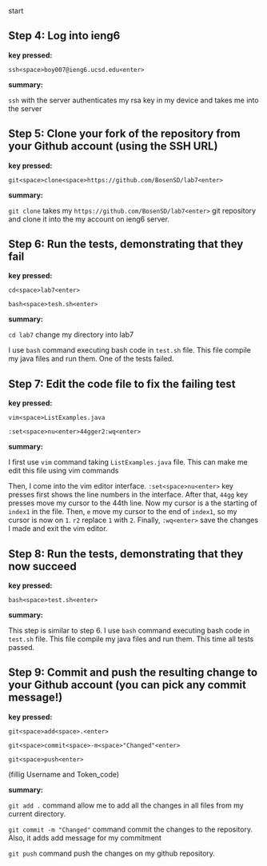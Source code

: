 start


## Step 4: Log into ieng6

**key pressed:** 

`ssh<space>boy007@ieng6.ucsd.edu<enter>`

**summary:** 

`ssh` with the server authenticates my rsa key in my device and takes me into the server

## Step 5: Clone your fork of the repository from your Github account (using the SSH URL)

**key pressed:** 

`git<space>clone<space>https://github.com/BosenSD/lab7<enter>`

**summary:** 

`git clone` takes my `https://github.com/BosenSD/lab7<enter>` git repository and clone it into the my account on ieng6 server.

## Step 6: Run the tests, demonstrating that they fail

**key pressed:** 

`cd<space>lab7<enter>` 

`bash<space>tesh.sh<enter>`

**summary:**

`cd lab7` change my directory into lab7

I use `bash` command executing bash code in `test.sh` file. This file compile my java files and run them. One of the tests failed.

## Step 7: Edit the code file to fix the failing test

**key pressed:** 

`vim<space>ListExamples.java` 

`:set<space>nu<enter>44gger2:wq<enter>`

**summary:**

I first use `vim` command taking `ListExamples.java` file. This can make me edit this file using vim commands

Then, I come into the vim editor interface. `:set<space>nu<enter>` key presses first shows the line numbers in the interface. After that, `44gg` key presses move my cursor to the 44th line. Now my cursor is a the starting of `index1` in the file. Then, `e` move my cursor to the end of `index1`, so my cursor is now on `1`. `r2` replace `1` with `2`. Finally, `:wq<enter>` save the changes I made and exit the vim editor.

## Step 8: Run the tests, demonstrating that they now succeed

**key pressed:** 

`bash<space>test.sh<enter>`

**summary:**

This step is similar to step 6. I use `bash` command executing bash code in `test.sh` file. This file compile my java files and run them. This time all tests passed.

## Step 9: Commit and push the resulting change to your Github account (you can pick any commit message!)

**key pressed:** 

`git<space>add<space>.<enter>` 

`git<space>commit<space>-m<space>"Changed"<enter>` 

`git<space>push<enter>` 

(fillig Username and Token_code)

**summary:** 

`git add .` command allow me to add all the changes in all files from my current directory.

`git commit -m "Changed"` command commit the changes to the repository. Also, it adds add message for my commitment

`git push` command push the changes on my github repository.

